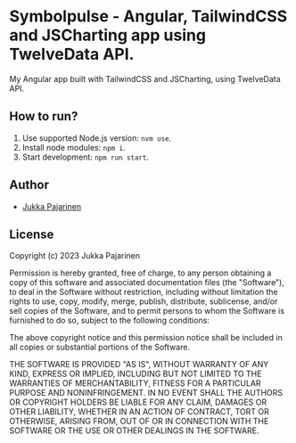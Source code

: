 # Symbolpulse - Angular, TailwindCSS and JSCharting app using TwelveData API.

My Angular app built with TailwindCSS and JSCharting, using TwelveData API.

## How to run?

1. Use supported Node.js version: `nvm use`.
2. Install node modules: `npm i`.
3. Start development: `npm run start`.

## Author

- [Jukka Pajarinen](https://www.jukkapajarinen.com)

## License

Copyright (c) 2023 Jukka Pajarinen

Permission is hereby granted, free of charge, to any person obtaining a copy of this software and associated documentation files (the "Software"), to deal in the Software without restriction, including without limitation the rights to use, copy, modify, merge, publish, distribute, sublicense, and/or sell copies of the Software, and to permit persons to whom the Software is furnished to do so, subject to the following conditions:

The above copyright notice and this permission notice shall be included in all copies or substantial portions of the Software.

THE SOFTWARE IS PROVIDED "AS IS", WITHOUT WARRANTY OF ANY KIND, EXPRESS OR IMPLIED, INCLUDING BUT NOT LIMITED TO THE WARRANTIES OF MERCHANTABILITY, FITNESS FOR A PARTICULAR PURPOSE AND NONINFRINGEMENT. IN NO EVENT SHALL THE AUTHORS OR COPYRIGHT HOLDERS BE LIABLE FOR ANY CLAIM, DAMAGES OR OTHER LIABILITY, WHETHER IN AN ACTION OF CONTRACT, TORT OR OTHERWISE, ARISING FROM, OUT OF OR IN CONNECTION WITH THE SOFTWARE OR THE USE OR OTHER DEALINGS IN THE SOFTWARE.
